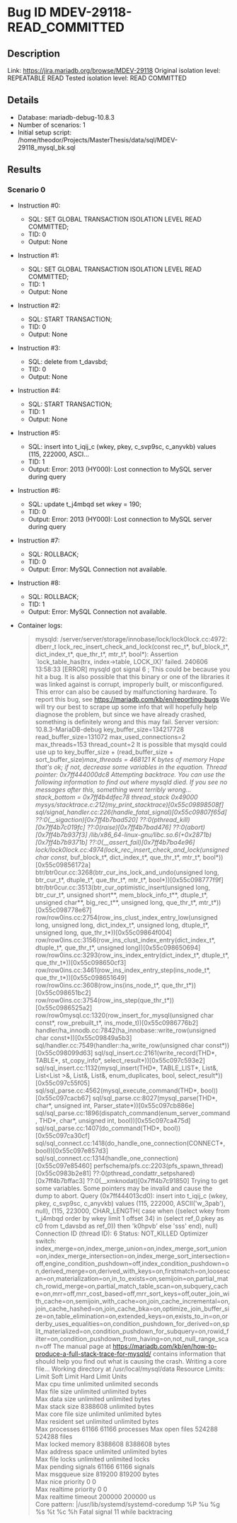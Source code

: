 # Bug ID MDEV-29118-READ_COMMITTED

## Description

Link:                     https://jira.mariadb.org/browse/MDEV-29118
Original isolation level: REPEATABLE READ
Tested isolation level:   READ COMMITTED


## Details
 * Database: mariadb-debug-10.8.3
 * Number of scenarios: 1
 * Initial setup script: /home/theodor/Projects/MasterThesis/data/sql/MDEV-29118_mysql_bk.sql

## Results
### Scenario 0
 * Instruction #0:
     - SQL:  SET GLOBAL TRANSACTION ISOLATION LEVEL READ COMMITTED;
     - TID: 0
     - Output: None
 * Instruction #1:
     - SQL:  SET GLOBAL TRANSACTION ISOLATION LEVEL READ COMMITTED;
     - TID: 1
     - Output: None
 * Instruction #2:
     - SQL:  START TRANSACTION;
     - TID: 0
     - Output: None
 * Instruction #3:
     - SQL:  delete from t_davsbd;
     - TID: 0
     - Output: None
 * Instruction #4:
     - SQL:  START TRANSACTION;
     - TID: 1
     - Output: None
 * Instruction #5:
     - SQL:  insert into t_iqij_c (wkey, pkey, c_svp9sc, c_anyvkb) values (115, 222000, ASCI...
     - TID: 1
     - Output: Error: 2013 (HY000): Lost connection to MySQL server during query
 * Instruction #6:
     - SQL:  update t_j4mbqd set wkey = 190;
     - TID: 0
     - Output: Error: 2013 (HY000): Lost connection to MySQL server during query
 * Instruction #7:
     - SQL:  ROLLBACK;
     - TID: 0
     - Output: Error: MySQL Connection not available.
 * Instruction #8:
     - SQL:  ROLLBACK;
     - TID: 1
     - Output: Error: MySQL Connection not available.

 * Container logs:
   > mysqld: /server/server/storage/innobase/lock/lock0lock.cc:4972: dberr_t lock_rec_insert_check_and_lock(const rec_t*, buf_block_t*, dict_index_t*, que_thr_t*, mtr_t*, bool*): Assertion `lock_table_has(trx, index->table, LOCK_IX)' failed.
   > 240606 13:58:33 [ERROR] mysqld got signal 6 ;
   > This could be because you hit a bug. It is also possible that this binary
   > or one of the libraries it was linked against is corrupt, improperly built,
   > or misconfigured. This error can also be caused by malfunctioning hardware.
   > To report this bug, see https://mariadb.com/kb/en/reporting-bugs
   > We will try our best to scrape up some info that will hopefully help
   > diagnose the problem, but since we have already crashed, 
   > something is definitely wrong and this may fail.
   > Server version: 10.8.3-MariaDB-debug
   > key_buffer_size=134217728
   > read_buffer_size=131072
   > max_used_connections=2
   > max_threads=153
   > thread_count=2
   > It is possible that mysqld could use up to 
   > key_buffer_size + (read_buffer_size + sort_buffer_size)*max_threads = 468121 K  bytes of memory
   > Hope that's ok; if not, decrease some variables in the equation.
   > Thread pointer: 0x7ff444000dc8
   > Attempting backtrace. You can use the following information to find out
   > where mysqld died. If you see no messages after this, something went
   > terribly wrong...
   > stack_bottom = 0x7ff4b4dfec78 thread_stack 0x49000
   > mysys/stacktrace.c:212(my_print_stacktrace)[0x55c09898508f]
   > sql/signal_handler.cc:226(handle_fatal_signal)[0x55c09807f65d]
   > ??:0(__sigaction)[0x7ff4b7bad520]
   > ??:0(pthread_kill)[0x7ff4b7c019fc]
   > ??:0(raise)[0x7ff4b7bad476]
   > ??:0(abort)[0x7ff4b7b937f3]
   > /lib/x86_64-linux-gnu/libc.so.6(+0x2871b)[0x7ff4b7b9371b]
   > ??:0(__assert_fail)[0x7ff4b7ba4e96]
   > lock/lock0lock.cc:4974(lock_rec_insert_check_and_lock(unsigned char const*, buf_block_t*, dict_index_t*, que_thr_t*, mtr_t*, bool*))[0x55c09856172a]
   > btr/btr0cur.cc:3268(btr_cur_ins_lock_and_undo(unsigned long, btr_cur_t*, dtuple_t*, que_thr_t*, mtr_t*, bool*))[0x55c098777f9f]
   > btr/btr0cur.cc:3513(btr_cur_optimistic_insert(unsigned long, btr_cur_t*, unsigned short**, mem_block_info_t**, dtuple_t*, unsigned char**, big_rec_t**, unsigned long, que_thr_t*, mtr_t*))[0x55c098778e67]
   > row/row0ins.cc:2754(row_ins_clust_index_entry_low(unsigned long, unsigned long, dict_index_t*, unsigned long, dtuple_t*, unsigned long, que_thr_t*))[0x55c09864f004]
   > row/row0ins.cc:3156(row_ins_clust_index_entry(dict_index_t*, dtuple_t*, que_thr_t*, unsigned long))[0x55c098650694]
   > row/row0ins.cc:3293(row_ins_index_entry(dict_index_t*, dtuple_t*, que_thr_t*))[0x55c098650cf3]
   > row/row0ins.cc:3461(row_ins_index_entry_step(ins_node_t*, que_thr_t*))[0x55c098651649]
   > row/row0ins.cc:3608(row_ins(ins_node_t*, que_thr_t*))[0x55c098651bc2]
   > row/row0ins.cc:3754(row_ins_step(que_thr_t*))[0x55c0986525a2]
   > row/row0mysql.cc:1320(row_insert_for_mysql(unsigned char const*, row_prebuilt_t*, ins_mode_t))[0x55c0986776b2]
   > handler/ha_innodb.cc:7842(ha_innobase::write_row(unsigned char const*))[0x55c09849a5b3]
   > sql/handler.cc:7549(handler::ha_write_row(unsigned char const*))[0x55c098099d63]
   > sql/sql_insert.cc:2161(write_record(THD*, TABLE*, st_copy_info*, select_result*))[0x55c097c593e2]
   > sql/sql_insert.cc:1132(mysql_insert(THD*, TABLE_LIST*, List<Item>&, List<List<Item> >&, List<Item>&, List<Item>&, enum_duplicates, bool, select_result*))[0x55c097c55f05]
   > sql/sql_parse.cc:4562(mysql_execute_command(THD*, bool))[0x55c097cacb67]
   > sql/sql_parse.cc:8027(mysql_parse(THD*, char*, unsigned int, Parser_state*))[0x55c097cb886e]
   > sql/sql_parse.cc:1896(dispatch_command(enum_server_command, THD*, char*, unsigned int, bool))[0x55c097ca475d]
   > sql/sql_parse.cc:1407(do_command(THD*, bool))[0x55c097ca30cf]
   > sql/sql_connect.cc:1418(do_handle_one_connection(CONNECT*, bool))[0x55c097e857d3]
   > sql/sql_connect.cc:1314(handle_one_connection)[0x55c097e85460]
   > perfschema/pfs.cc:2203(pfs_spawn_thread)[0x55c0983b2e81]
   > ??:0(pthread_condattr_setpshared)[0x7ff4b7bffac3]
   > ??:0(__xmknodat)[0x7ff4b7c91850]
   > Trying to get some variables.
   > Some pointers may be invalid and cause the dump to abort.
   > Query (0x7ff444013cd0): insert into t_iqij_c (wkey, pkey, c_svp9sc, c_anyvkb) values (115, 222000, ASCII('w_3pab'), null), (115, 223000, CHAR_LENGTH( case when ((select wkey from t_j4mbqd order by wkey limit 1 offset 34) in (select ref_0.pkey as c0 from t_davsbd as ref_0)) then 'k0hpvb' else 'sss' end), null)
   > Connection ID (thread ID): 6
   > Status: NOT_KILLED
   > Optimizer switch: index_merge=on,index_merge_union=on,index_merge_sort_union=on,index_merge_intersection=on,index_merge_sort_intersection=off,engine_condition_pushdown=off,index_condition_pushdown=on,derived_merge=on,derived_with_keys=on,firstmatch=on,loosescan=on,materialization=on,in_to_exists=on,semijoin=on,partial_match_rowid_merge=on,partial_match_table_scan=on,subquery_cache=on,mrr=off,mrr_cost_based=off,mrr_sort_keys=off,outer_join_with_cache=on,semijoin_with_cache=on,join_cache_incremental=on,join_cache_hashed=on,join_cache_bka=on,optimize_join_buffer_size=on,table_elimination=on,extended_keys=on,exists_to_in=on,orderby_uses_equalities=on,condition_pushdown_for_derived=on,split_materialized=on,condition_pushdown_for_subquery=on,rowid_filter=on,condition_pushdown_from_having=on,not_null_range_scan=off
   > The manual page at https://mariadb.com/kb/en/how-to-produce-a-full-stack-trace-for-mysqld/ contains
   > information that should help you find out what is causing the crash.
   > Writing a core file...
   > Working directory at /usr/local/mysql/data
   > Resource Limits:
   > Limit                     Soft Limit           Hard Limit           Units     
   > Max cpu time              unlimited            unlimited            seconds   
   > Max file size             unlimited            unlimited            bytes     
   > Max data size             unlimited            unlimited            bytes     
   > Max stack size            8388608              unlimited            bytes     
   > Max core file size        unlimited            unlimited            bytes     
   > Max resident set          unlimited            unlimited            bytes     
   > Max processes             61166                61166                processes 
   > Max open files            524288               524288               files     
   > Max locked memory         8388608              8388608              bytes     
   > Max address space         unlimited            unlimited            bytes     
   > Max file locks            unlimited            unlimited            locks     
   > Max pending signals       61166                61166                signals   
   > Max msgqueue size         819200               819200               bytes     
   > Max nice priority         0                    0                    
   > Max realtime priority     0                    0                    
   > Max realtime timeout      200000               200000               us        
   > Core pattern: |/usr/lib/systemd/systemd-coredump %P %u %g %s %t %c %h
   > Fatal signal 11 while backtracing
